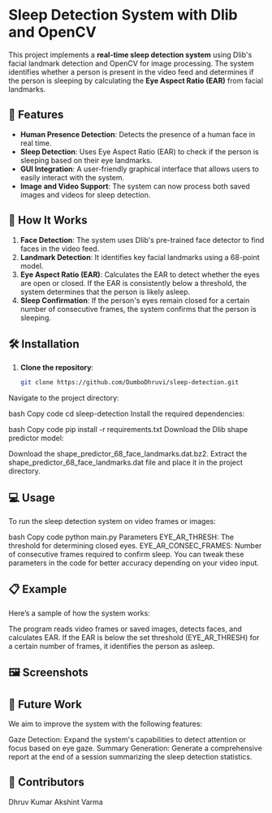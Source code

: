 # Sleep Detection System with Dlib and OpenCV

This project implements a **real-time sleep detection system** using Dlib's facial landmark detection and OpenCV for image processing. The system identifies whether a person is present in the video feed and determines if the person is sleeping by calculating the **Eye Aspect Ratio (EAR)** from facial landmarks.

## 📌 Features

- **Human Presence Detection**: Detects the presence of a human face in real time.
- **Sleep Detection**: Uses Eye Aspect Ratio (EAR) to check if the person is sleeping based on their eye landmarks.
- **GUI Integration**: A user-friendly graphical interface that allows users to easily interact with the system.
- **Image and Video Support**: The system can now process both saved images and videos for sleep detection.

## 🚀 How It Works

1. **Face Detection**: The system uses Dlib's pre-trained face detector to find faces in the video feed.
2. **Landmark Detection**: It identifies key facial landmarks using a 68-point model.
3. **Eye Aspect Ratio (EAR)**: Calculates the EAR to detect whether the eyes are open or closed. If the EAR is consistently below a threshold, the system determines that the person is likely asleep.
4. **Sleep Confirmation**: If the person's eyes remain closed for a certain number of consecutive frames, the system confirms that the person is sleeping.

## 🛠 Installation

1. **Clone the repository**:

   ```bash
   git clone https://github.com/DumboDhruvi/sleep-detection.git
Navigate to the project directory:

bash
Copy code
cd sleep-detection
Install the required dependencies:

bash
Copy code
pip install -r requirements.txt
Download the Dlib shape predictor model:

Download the shape_predictor_68_face_landmarks.dat.bz2.
Extract the shape_predictor_68_face_landmarks.dat file and place it in the project directory.
## 💻 Usage
To run the sleep detection system on video frames or images:

bash
Copy code
python main.py
Parameters
EYE_AR_THRESH: The threshold for determining closed eyes.
EYE_AR_CONSEC_FRAMES: Number of consecutive frames required to confirm sleep.
You can tweak these parameters in the code for better accuracy depending on your video input.

## 📋 Example
Here’s a sample of how the system works:

The program reads video frames or saved images, detects faces, and calculates EAR.
If the EAR is below the set threshold (EYE_AR_THRESH) for a certain number of frames, it identifies the person as asleep.
## 🖼️ Screenshots

## 📅 Future Work
We aim to improve the system with the following features:

Gaze Detection: Expand the system's capabilities to detect attention or focus based on eye gaze.
Summary Generation: Generate a comprehensive report at the end of a session summarizing the sleep detection statistics.
## 🤝 Contributors
Dhruv Kumar
Akshint Varma
